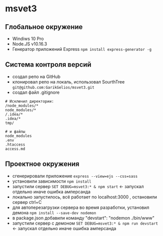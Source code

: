 # msvet3

## Глобальное окружение

- Windiws 10 Pro
- Node.JS v10.16.3
- Генератор приложений Express ``npm install express-generator -g``


## Система контроля версий

- создал репо на GitHub
- клонировал репо на локаль, использовал SourthTree ``git@github.com:GarikGelios/msvet3.git``
- создал файл .gitignore
```
# Исключил директории:
/node_modules/*
node_modules/*
/.idea/*
.idea/*
tmp/

# и файлы
node_modules
.env
.htaccess
access.md
```

## Проектное окружения

- сгенерировали приложение ``express --view=ejs --css=sass``
- установили зависимости ``npm install``
- запустили сервер ``SET DEBUG=msvet3:* & npm start`` ← запускал отдельно иначе ошибка амперсанда
- локально запустилось, всё работает по localhost:3000 , остановили сервер ctrl+C
- для автоперезагрузки сервера во время разработки, установил демона ``npm install --save-dev nodemon``
- в package.json добавили команду "devstart": "nodemon ./bin/www"
- запустили сервер с демоном ``SET DEBUG=msvet3:* & npm run devstart`` ← запускал отдельно иначе ошибка амперсанда
